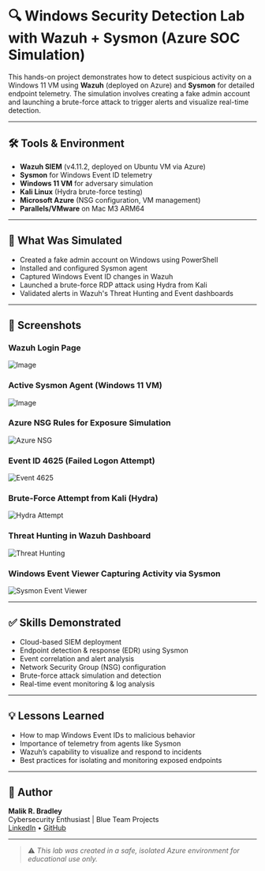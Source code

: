 # 🔍 Windows Security Detection Lab with Wazuh + Sysmon (Azure SOC Simulation)

This hands-on project demonstrates how to detect suspicious activity on a Windows 11 VM using **Wazuh** (deployed on Azure) and **Sysmon** for detailed endpoint telemetry. The simulation involves creating a fake admin account and launching a brute-force attack to trigger alerts and visualize real-time detection.

---

## 🛠️ Tools & Environment

- **Wazuh SIEM** (v4.11.2, deployed on Ubuntu VM via Azure)
- **Sysmon** for Windows Event ID telemetry
- **Windows 11 VM** for adversary simulation
- **Kali Linux** (Hydra brute-force testing)
- **Microsoft Azure** (NSG configuration, VM management)
- **Parallels/VMware** on Mac M3 ARM64

---

## 🚨 What Was Simulated

- Created a fake admin account on Windows using PowerShell
- Installed and configured Sysmon agent
- Captured Windows Event ID changes in Wazuh
- Launched a brute-force RDP attack using Hydra from Kali
- Validated alerts in Wazuh's Threat Hunting and Event dashboards

---

## 📸 Screenshots

### Wazuh Login Page
![Image](https://github.com/user-attachments/assets/f9ff469e-ff1b-4980-8000-5cf556be3620)

### Active Sysmon Agent (Windows 11 VM)
![Image](https://github.com/user-attachments/assets/8c78a3d4-c38f-487f-8f56-7b0b204f64df)

### Azure NSG Rules for Exposure Simulation
![Azure NSG](./Screenshot%202025-05-06%20at%201.01.44%20PM.jpeg)

### Event ID 4625 (Failed Logon Attempt)
![Event 4625](./Screenshot%202025-05-06%20at%208.35.02%20AM.jpeg)

### Brute-Force Attempt from Kali (Hydra)
![Hydra Attempt](./Screenshot%202025-05-06%20at%206.51.01%20AM.jpeg)

### Threat Hunting in Wazuh Dashboard
![Threat Hunting](./Screenshot%202025-05-06%20at%208.29.54%20AM.jpeg)

### Windows Event Viewer Capturing Activity via Sysmon
![Sysmon Event Viewer](./Screenshot%202025-05-06%20at%208.27.13%20AM.jpeg)

---

## ✅ Skills Demonstrated

- Cloud-based SIEM deployment
- Endpoint detection & response (EDR) using Sysmon
- Event correlation and alert analysis
- Network Security Group (NSG) configuration
- Brute-force attack simulation and detection
- Real-time event monitoring & log analysis

---

## 💡 Lessons Learned

- How to map Windows Event IDs to malicious behavior
- Importance of telemetry from agents like Sysmon
- Wazuh’s capability to visualize and respond to incidents
- Best practices for isolating and monitoring exposed endpoints

---

## 👤 Author

**Malik R. Bradley**  
Cybersecurity Enthusiast | Blue Team Projects  
[LinkedIn](https://www.linkedin.com/in/malik-bradley-a1273b28a/) • [GitHub](https://github.com/MalikRBradley)

---

> ⚠️ *This lab was created in a safe, isolated Azure environment for educational use only.*
